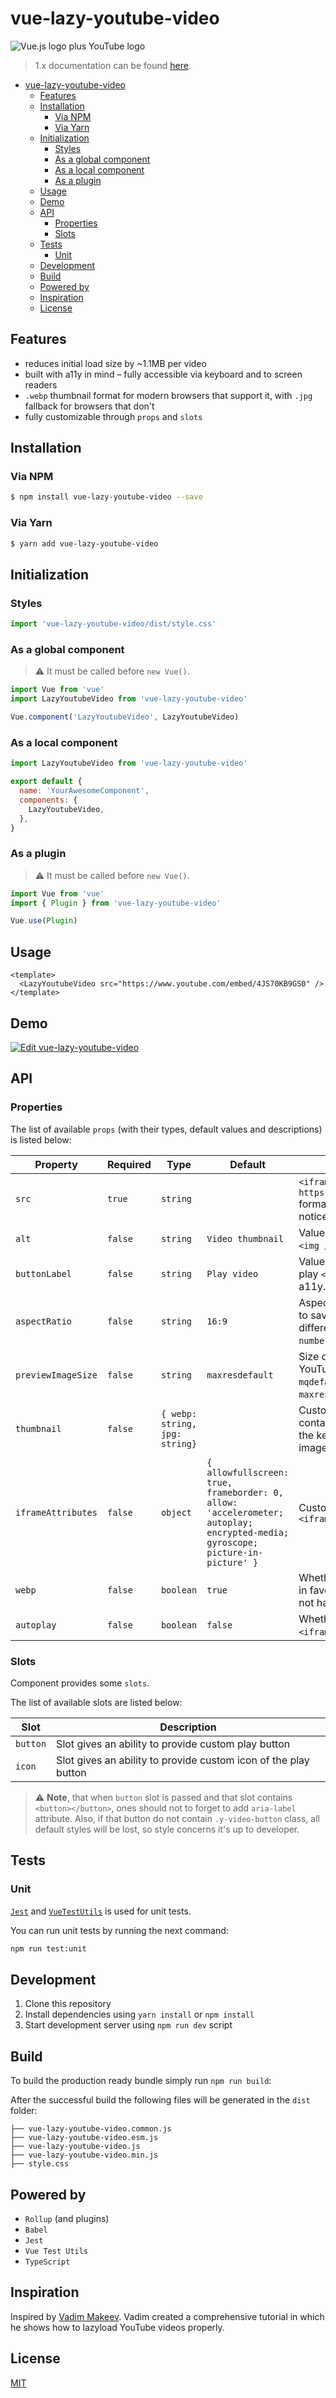 # vue-lazy-youtube-video

![Vue.js logo plus YouTube logo](./assets/img.jpg)

> 1.x documentation can be found [here](https://github.com/andrewvasilchuk/vue-lazy-youtube-video/tree/1.x).

- [vue-lazy-youtube-video](#vue-lazy-youtube-video)
  - [Features](#features)
  - [Installation](#installation)
    - [Via NPM](#via-npm)
    - [Via Yarn](#via-yarn)
  - [Initialization](#initialization)
    - [Styles](#styles)
    - [As a global component](#as-a-global-component)
    - [As a local component](#as-a-local-component)
    - [As a plugin](#as-a-plugin)
  - [Usage](#usage)
  - [Demo](#demo)
  - [API](#api)
    - [Properties](#properties)
    - [Slots](#slots)
  - [Tests](#tests)
    - [Unit](#unit)
  - [Development](#development)
  - [Build](#build)
  - [Powered by](#powered-by)
  - [Inspiration](#inspiration)
  - [License](#license)

## Features

- reduces initial load size by ~1.1MB per video
- built with a11y in mind – fully accessible via keyboard and to screen readers
- `.webp` thumbnail format for modern browsers that support it, with `.jpg` fallback for browsers that don't
- fully customizable through `props` and `slots`

## Installation

### Via NPM

```bash
$ npm install vue-lazy-youtube-video --save
```

### Via Yarn

```bash
$ yarn add vue-lazy-youtube-video
```

[comment]: <> (Add note about installation directly in browser)

## Initialization

### Styles

```js
import 'vue-lazy-youtube-video/dist/style.css'
```

### As a global component

> ⚠️ It must be called before `new Vue()`.

```js
import Vue from 'vue'
import LazyYoutubeVideo from 'vue-lazy-youtube-video'

Vue.component('LazyYoutubeVideo', LazyYoutubeVideo)
```

### As a local component

```js
import LazyYoutubeVideo from 'vue-lazy-youtube-video'

export default {
  name: 'YourAwesomeComponent',
  components: {
    LazyYoutubeVideo,
  },
}
```

### As a plugin

> ⚠️ It must be called before `new Vue()`.

```js
import Vue from 'vue'
import { Plugin } from 'vue-lazy-youtube-video'

Vue.use(Plugin)
```

## Usage

```vue
<template>
  <LazyYoutubeVideo src="https://www.youtube.com/embed/4JS70KB9GS0" />
</template>
```

## Demo

[![Edit vue-lazy-youtube-video](https://codesandbox.io/static/img/play-codesandbox.svg)](https://codesandbox.io/s/x7nrwxq6qo)

## API

### Properties

The list of available `props` (with their types, default values and descriptions) is listed below:

| Property           | Required | Type                           | Default                                                                                                                       | Description                                                                                                                                                                                                                                               |
| ------------------ | -------- | ------------------------------ | ----------------------------------------------------------------------------------------------------------------------------- | --------------------------------------------------------------------------------------------------------------------------------------------------------------------------------------------------------------------------------------------------------- |
| `src`              | `true`   | `string`                       |                                                                                                                               | `<iframe />`'s `src` attribute in `https://www.youtube.com/embed/[VIDEO_ID]` format. URL can contain any `query` part, but notice that `autoplay=1` is always appended.                                                                                   |
| `alt`              | `false`  | `string`                       | `Video thumbnail`                                                                                                             | Value of the `alt` attribute of the thumbnail `<img />` element                                                                                                                                                                                           |
| `buttonLabel`      | `false`  | `string`                       | `Play video`                                                                                                                  | Value of the `aria-label` attribute of the play `<button></button>` element. Improves a11y.                                                                                                                                                               |
| `aspectRatio`      | `false`  | `string`                       | `16:9`                                                                                                                        | Aspect ratio of the video. This prop helps to save proportions of the video on different container sizes. Should match the `number:number` pattern                                                                                                        |
| `previewImageSize` | `false`  | `string`                       | `maxresdefault`                                                                                                               | Size of the thumbnail, generated by YouTube. Available variants: `default`, `mqdefault`, `sddefault`, `hqdefault`, `maxresdefault`. [More info](https://stackoverflow.com/questions/2068344/how-do-i-get-a-youtube-video-thumbnail-from-the-youtube-api). |
| `thumbnail`        | `false`  | `{ webp: string, jpg: string}` |                                                                                                                               | Custom thumbnail object, which should contain two keys: `webp` and `jpg`. Value of the key is the path to the custom thumbnail image                                                                                                                      |
| `iframeAttributes` | `false`  | `object`                       | `{ allowfullscreen: true, frameborder: 0, allow: 'accelerometer; autoplay; encrypted-media; gyroscope; picture-in-picture' }` | Custom attributes that will be assigned the `<iframe />`                                                                                                                                                                                                  |
| `webp`             | `false`  | `boolean`                      | `true`                                                                                                                        | Whether or not try to load `.webp` thumbnail in favor of `.jpg`. Note that old videos may not have generated `.webp` thumbnail.                                                                                                                           |
| `autoplay`         | `false`  | `boolean`                      | `false`                                                                                                                       | Whether or not to play video as soon as `<iframe />` mounts into the DOM                                                                                                                                                                                  |

### Slots

Component provides some `slots`.

The list of available slots are listed below:

| Slot     | Description                                                      |
| -------- | ---------------------------------------------------------------- |
| `button` | Slot gives an ability to provide custom play button              |
| `icon`   | Slot gives an ability to provide custom icon of the play button |

> ⚠️ **Note**, that when `button` slot is passed and that slot contains `<button></button>`, ones should not to forget to add `aria-label` attribute. Also, if that button do not contain `.y-video-button` class, all default styles will be lost, so style concerns it's up to developer.

## Tests

### Unit

[`Jest`](https://jestjs.io) and [`VueTestUtils`](https://vue-test-utils.vuejs.org) is used for unit tests.

You can run unit tests by running the next command:

```bash
npm run test:unit
```

## Development

1. Clone this repository
2. Install dependencies using `yarn install` or `npm install`
3. Start development server using `npm run dev` script

## Build

To build the production ready bundle simply run `npm run build`:

After the successful build the following files will be generated in the `dist` folder:

```
├── vue-lazy-youtube-video.common.js
├── vue-lazy-youtube-video.esm.js
├── vue-lazy-youtube-video.js
├── vue-lazy-youtube-video.min.js
├── style.css
```

## Powered by

- `Rollup` (and plugins)
- `Babel`
- `Jest`
- `Vue Test Utils`
- `TypeScript`

## Inspiration

Inspired by [Vadim Makeev](https://pepelsbey.net). Vadim created a comprehensive tutorial in which he shows how to lazyload YouTube videos properly.

## License

[MIT](http://opensource.org/licenses/MIT)

